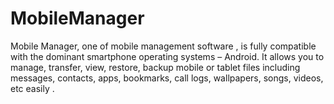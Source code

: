 # MobileManager
Mobile Manager, one of  mobile management software , is fully compatible with the dominant smartphone operating systems –  Android. It allows you to manage, transfer, view, restore, backup mobile or tablet files including messages, contacts, apps, bookmarks, call logs, wallpapers, songs, videos, etc easily .
